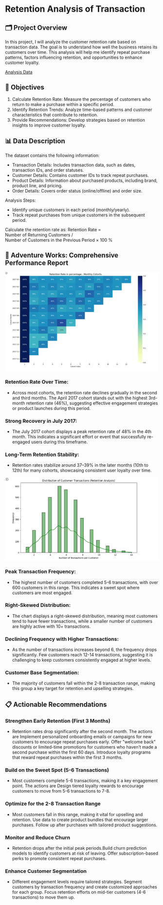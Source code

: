 # Retention Analysis of Transaction

## 🗂️ Project Overview
In this project, I will analyze the customer retention rate based on transaction data. The goal is to understand how well the business retains its customers over time. This analysis will help me identify repeat purchase patterns, factors influencing retention, and opportunities to enhance customer loyalty.

[Analysis Data](https://github.com/Sopyaan/Retention-Rate-Analysis/blob/main/Retention_Analysis.ipynb) 

## 🎯 Objectives
1. Calculate Retention Rate: Measure the percentage of customers who return to make a purchase within a specific period.
2. Identify Retention Trends: Analyze time-based patterns and customer characteristics that contribute to retention.
3. Provide Recommendations: Develop strategies based on retention insights to improve customer loyalty.

## 📊 Data Description
The dataset contains the following information:

- Transaction Details: Includes transaction data, such as dates, transaction IDs, and order statuses.
- Customer Details: Contains customer IDs to track repeat purchases.
- Product Details: Information about purchased products, including brand, product line, and pricing.
- Order Details: Covers order status (online/offline) and order size.
  
Analysis Steps:
- Identify unique customers in each period (monthly/yearly).
- Track repeat purchases from unique customers in the subsequent period.
  
Calculate the retention rate as:
Retention Rate = Number of Returning Customers / Number of Customers in the Previous Period × 100 %

## 🌟 Adventure Works: Comprehensive Performance Report
<p align="center">
  <img src="https://github.com/Sopyaan/Retention-Rate-Analysis/blob/main/images/Cuplikan%20layar%202025-01-08%20063835.png", width="" height="">
</p>

### Retention Rate Over Time:
- Across most cohorts, the retention rate declines gradually in the second and third months.
The April 2017 cohort stands out with the highest 3rd-month retention rate (46%), suggesting effective engagement strategies or product launches during this period.

### Strong Recovery in July 2017:
- The July 2017 cohort displays a peak retention rate of 48% in the 4th month. This indicates a significant effort or event that successfully re-engaged users during this timeframe.
  
### Long-Term Retention Stability:
- Retention rates stabilize around 37–39% in the later months (10th to 12th) for many cohorts, showcasing consistent user loyalty over time.

<p align="center">
  <img src="https://github.com/Sopyaan/Retention-Rate-Analysis/blob/main/images/Cuplikan%20layar%202025-01-08%20064009.png", width="" height="">
</p>

### Peak Transaction Frequency:
- The highest number of customers completed 5-6 transactions, with over 600 customers in this range. This indicates a sweet spot where customers are most engaged.
  
### Right-Skewed Distribution:
- The chart displays a right-skewed distribution, meaning most customers tend to have fewer transactions, while a smaller number of customers are highly active with 10+ transactions.
  
### Declining Frequency with Higher Transactions:
- As the number of transactions increases beyond 6, the frequency drops significantly. Few customers reach 12-14 transactions, suggesting it is challenging to keep customers consistently engaged at higher levels.
  
### Customer Base Segmentation:
- The majority of customers fall within the 2-8 transaction range, making this group a key target for retention and upselling strategies.

## 📋 Actionable Recommendations
### Strengthen Early Retention (First 3 Months)
- Retention rates drop significantly after the second month. The actions are Implement personalized onboarding emails or campaigns for new customers to encourage repeat purchases early. Offer "welcome back" discounts or limited-time promotions for customers who haven’t made a second purchase within the first 60 days.
Introduce loyalty programs that reward repeat purchases within the first 3 months.

### Build on the Sweet Spot (5-6 Transactions)
- Most customers complete 5-6 transactions, making it a key engagement point. The actions are Design tiered loyalty rewards to encourage customers to move from 5-6 transactions to 7-8.
  
### Optimize for the 2-8 Transaction Range
- Most customers fall in this range, making it vital for upselling and retention. Use data to create product bundles that encourage larger purchases.
Follow up after purchases with tailored product suggestions.

### Monitor and Reduce Churn
- Retention drops after the initial peak periods.Build churn prediction models to identify customers at risk of leaving.
Offer subscription-based perks to promote consistent repeat purchases.

### Enhance Customer Segmentation
- Different engagement levels require tailored strategies. Segment customers by transaction frequency and create customized approaches for each group.
Focus retention efforts on mid-tier customers (4-6 transactions) to move them up.


